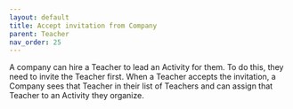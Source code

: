 ```yaml
---
layout: default
title: Accept invitation from Company
parent: Teacher
nav_order: 25
---
```


A company can hire a Teacher to lead an Activity for them.
To do this, they need to invite the Teacher first.
When a Teacher accepts the invitation, a Company sees that Teacher in their list of Teachers and can assign that Teacher to an Activity they organize.

